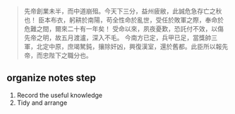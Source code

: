 > 先帝創業未半，而中道崩殂。今天下三分，益州疲敝，此誠危急存亡之秋也！
> 臣本布衣，躬耕於南陽，苟全性命於亂世，受任於敗軍之際，奉命於危難之間，爾來二十有一年矣！
> 受命以來，夙夜憂歎，恐託付不效，以傷先帝之明，故五月渡瀘，深入不毛。
> 今南方已定，兵甲已足，當獎帥三軍，北定中原，庶竭駑鈍，攘除奸凶，興復漢室，還於舊都。此臣所以報先帝，而忠陛下之職分也。

## organize notes step
1. Record the useful knowledge
2. Tidy and arrange